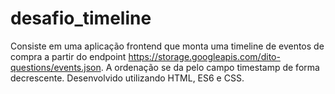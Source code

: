 # desafio_timeline
Consiste em uma aplicação frontend que monta uma timeline de eventos de compra a partir do endpoint  https://storage.googleapis.com/dito-questions/events.json. A ordenação se da pelo campo timestamp de forma decrescente.
Desenvolvido utilizando HTML, ES6 e CSS.
